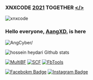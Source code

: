 ### XNXCODE [2021]() TOGETHER [</>]()
![xnxcode](https://user-images.githubusercontent.com/92802033/181095877-c5b0ce2f-5bc4-402e-8abb-b2828c4ec01f.png)
### Hello everyone, [AangXD.]() is here
<p align=left> <img src=https://komarev.com/ghpvc/?username=AngCyber alt=AngCyber/> </p>

<img src="https://github-readme-stats.vercel.app/api?username=AngCyber&show_icons=true&include_all_commits=true&theme=white" alt="hossein heydari Github stats" /><br />
</p>

<a href="https://github.com/AngCyber/MultiBF"><img title="MultiBF" src="https://github-readme-stats.vercel.app/api/pin/?username=AngCyber&repo=MultiBF&theme=vision-friendly-monokai"></a>
<a href="https://github.com/AngCyber/SCF"><img title="SCF" src="https://github-readme-stats.vercel.app/api/pin/?username=AngCyber&repo=SCF&theme=vision-friendly-monokai"></a>
<a href="https://github.com/AngCyber/FbTools"><img title="FbTools" src="https://github-readme-stats.vercel.app/api/pin/?username=AngCyber&repo=FbTools&theme=vision-friendly-monokai"></a>

[![Facebokm Badge](https://img.shields.io/badge/-aang.qwerty69-blue?style=flat&logo=Facebook&logoColor=white&link=https://www.facebook.com/aang.qwerty69/)](https://www.facebook.com/aang.qwerty69)
[![Instagram Badge](https://img.shields.io/badge/-aangxd.qwerty_-f01397?style=flat&logo=Instagram&logoColor=white&link=https://www.instagram.com/aangxd.qwerty_/)](https://www.instagram.com/aangxd.qwerty)
